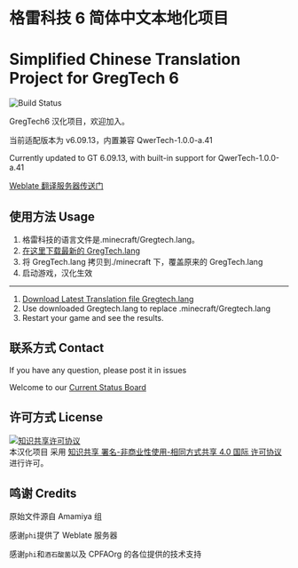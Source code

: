 # 格雷科技 6 简体中文本地化项目

# Simplified Chinese Translation Project for GregTech 6

![Build Status](https://travis-ci.org/MoHaDouBiTeam/gregtech6-chinese-translation.svg?branch=master)

GregTech6 汉化项目，欢迎加入。

当前适配版本为 v6.09.13，内置兼容 QwerTech-1.0.0-a.41

Currently updated to GT 6.09.13, with built-in support for QwerTech-1.0.0-a.41

[Weblate 翻译服务器传送门](https://weblate.exz.me/projects/gregtech/)

## 使用方法 Usage

1. 格雷科技的语言文件是.minecraft/Gregtech.lang。
2. [在这里下载最新的 GregTech.lang](https://github.com/MoHaDouBiTeam/gregtech6-chinese-translation/releases/latest)
3. 将 GregTech.lang 拷贝到./minecraft 下，覆盖原来的 GregTech.lang
4. 启动游戏，汉化生效

---

1. [Download Latest Translation file Gregtech.lang](https://github.com/MoHaDouBiTeam/gregtech6-chinese-translation/releases/latest)
2. Use downloaded Gregtech.lang to replace .minecraft/Gregtech.lang
3. Restart your game and see the results.

## 联系方式 Contact

If you have any question, please post it in issues

Welcome to our [Current Status Board](https://github.com/MoHaDouBiTeam/gregtech6-chinese-translate/wiki/%E5%85%AC%E5%91%8A%E6%9D%BF-Current-Status)

## 许可方式 License

<a rel="license" href="http://creativecommons.org/licenses/by-nc-sa/4.0/"><img alt="知识共享许可协议" style="border-width:0" src="https://i.creativecommons.org/l/by-nc-sa/4.0/88x31.png" /></a><br />本汉化项目 采用 <a rel="license" href="http://creativecommons.org/licenses/by-nc-sa/4.0/">知识共享 署名-非商业性使用-相同方式共享 4.0 国际 许可协议</a>进行许可。

## 鸣谢 Credits

原始文件源自 Amamiya 组

感谢`phi`提供了 Weblate 服务器

感谢`phi`和`酒石酸菌`以及 CPFAOrg 的各位提供的技术支持

